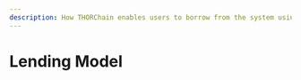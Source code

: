 ```yaml
---
description: How THORChain enables users to borrow from the system using collateral.
---
```


# Lending Model


